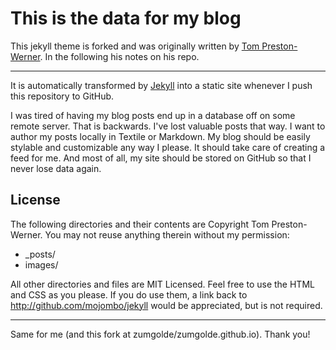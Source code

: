 # This is the data for my blog

This jekyll theme is forked and was originally written by [Tom Preston-Werner](http://github.com/mojombo/jekyll). In the following his notes on his repo. 

---

It is automatically transformed by [Jekyll](http://github.com/mojombo/jekyll)
into a static site whenever I push this repository to GitHub.

I was tired of having my blog posts end up in a database off on some remote
server. That is backwards. I've lost valuable posts that way. I want to author
my posts locally in Textile or Markdown. My blog should be easily stylable and
customizable any way I please. It should take care of creating a feed for me.
And most of all, my site should be stored on GitHub so that I never lose data
again.

## License

The following directories and their contents are Copyright Tom Preston-Werner.
You may not reuse anything therein without my permission:

* \_posts/
* images/

All other directories and files are MIT Licensed. Feel free to use the HTML and
CSS as you please. If you do use them, a link back to
http://github.com/mojombo/jekyll would be appreciated, but is not required.

---

Same for me (and this fork at zumgolde/zumgolde.github.io). Thank you! 
